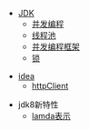 

[comment]: <> (多线程编程相关的项目)
- [JDK](java/README.md#jdk8)
  - [并发编程](java/并发编程/多线程.md)
  - [线程池](java/并发编程/线程池.md)
  - [并发编程框架](java/并发编程/并发编程框架.md)
  - [锁](java/并发编程/锁.md)

[comment]: <> (idea使用)
- [idea](java/idea/README.md)
  - [httpClient](java/idea/httpClient.md)

[comment]: <> (jdk8新特性相关内容)
- jdk8新特性
  - [lamda表示](java/jdk/lambda.md)